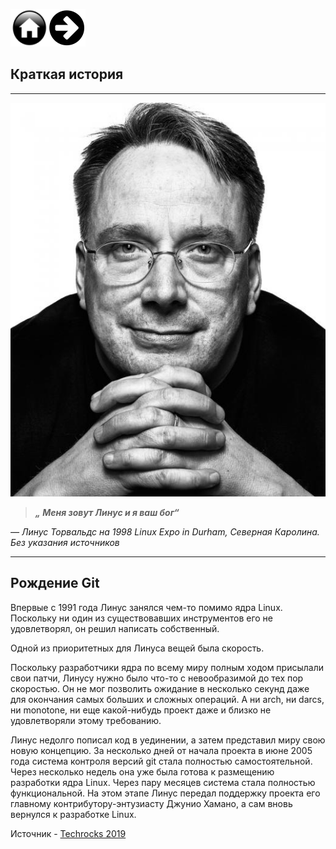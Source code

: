 [![Вернуться назад](./assets/button_home.png)](./readme.md)[![Вперед](./assets/button_forward.png)](./int.md) 

## Краткая история

---

![](./assets/linus-small.jpeg)

> ***„ Меня зовут Линус и я ваш бог“***

*— Линус Торвальдс на 1998 Linux Expo in Durham, Северная Каролина. Без указания источников*

---


## Рождение Git 

Впервые с 1991 года Линус занялся чем-то помимо ядра Linux. Поскольку ни один из существовавших инструментов его не удовлетворял, он решил написать собственный. 

Одной из приоритетных для Линуса вещей была скорость. 

Поскольку разработчики ядра по всему миру полным ходом присылали свои патчи, Линусу нужно было что-то с невообразимой до тех пор скоростью. Он не мог позволить ожидание в несколько секунд даже для окончания самых больших и сложных операций. А ни arch, ни darcs, ни monotone, ни еще какой-нибудь проект даже и близко не удовлетворяли этому требованию. 

Линус недолго пописал код в уединении, а затем представил миру свою новую концепцию. За несколько дней от начала проекта в июне 2005 года система контроля версий git стала полностью самостоятельной. Через несколько недель она уже была готова к размещению разработки ядра Linux. Через пару месяцев система стала полностью функциональной. На этом этапе Линус передал поддержку проекта его главному контрибутору-энтузиасту Джунио Хамано, а сам вновь вернулся к разработке Linux. 

Источник - [Techrocks 2019](https://techrocks.ru/2019/02/19/git-origin-story)
